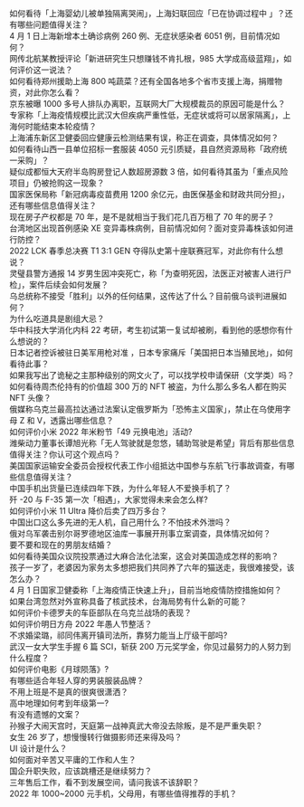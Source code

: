 如何看待「上海婴幼儿被单独隔离哭闹」，上海妇联回应「已在协调过程中 」？还有哪些问题值得关注？  
4 月 1 日上海新增本土确诊病例 260 例、无症状感染者 6051 例，目前情况如何？  
网传北航某教授评论「新进研究生只想赚钱不肯扎根，985 大学成高级蓝翔」，如何评价这一说法？  
如何看待郑州援助上海 800 吨蔬菜？还有全国各地多个省市支援上海，捐赠物资，对此你怎么看？  
京东被曝 1000 多号人排队办离职，互联网大厂大规模裁员的原因可能是什么？  
专家称「上海疫情规模比武汉大但疾病严重性低，无症状或将可以居家隔离」，上海何时能结束本轮疫情？  
上海浦东新区卫健委回应健康云检测结果有误，称正在调查，具体情况如何？  
如何看待山西一县单位招标一套服装 4050 元引质疑，县自然资源局称「政府统一采购」？  
疑似成都恒大天府半岛购房登记人数超房源数 3 倍，如何看待其虽为「重点风险项目」仍被抢购这一现象？  
国家医保局称「新冠病毒疫苗费用 1200 余亿元，由医保基金和财政共同分担」，还有哪些信息值得关注？  
现在房子产权都是 70 年，是不是就相当于我们花几百万租了 70 年的房子？  
台湾地区出现首例感染 XE 变异毒株病例，目前情况如何？面对变异毒株该如何进行防控？  
2022 LCK 春季总决赛 T1 3:1 GEN 夺得队史第十座联赛冠军，对此你有什么想说？  
灵璧县警方通报 14 岁男生因冲突死亡，称「为查明死因，法医正对被害人进行尸检」，案件后续会如何发展？  
乌总统称不接受「胜利」以外的任何结果，这传达了什么？目前俄乌谈判进展如何？  
为什么吃道具是剧组大忌？  
华中科技大学消化内科 22 考研，考生初试第一复试却被刷，看到他的感想你有什么想说的？  
日本记者控诉被驻日美军用枪对准 ，日本专家痛斥「美国把日本当殖民地」，如何看待此事？  
如果我写出了诡秘之主那种级别的网文火了，可以找学校申请保研（文学类）吗？  
如何看待周杰伦持有的价值超 300 万的 NFT 被盗，为什么那么多名人都在购买 NFT 头像？  
俄媒称乌克兰最高拉达通过法案认定俄罗斯为「恐怖主义国家」，禁止在乌使用字母 Z 和 V，透露出哪些信息？  
如何评价小米 2022 年米粉节「49 元换电池」活动?  
潍柴动力董事长谭旭光称「无人驾驶就是忽悠，辅助驾驶是希望」背后有那些信息值得关注？你认可这个观点吗？  
美国国家运输安全委员会授权代表工作小组抵达中国参与东航飞行事故调查，有哪些信息值得关注？  
中国手机出货量已连续四年下跌，为什么年轻人不爱换手机了？  
歼 -20 与 F-35 第一次「相遇」，大家觉得未来会怎么样?  
如何评价小米 11 Ultra 降价后卖了四万多台？  
中国出口这么多先进的无人机，自己用什么？不怕技术外泄吗？  
俄对乌军袭击别尔哥罗德地区油库一事展开刑事立案调查，具体情况如何？  
要不要和现在的男朋友结婚？  
如何看待美国众议院投票通过大麻合法化法案，这会对美国造成怎样的影响？  
孩子一岁了，老婆因为家务太多想把我们共同养了六年的猫送走，我很难接受，该怎么办？  
4 月 1 日国家卫健委称「上海疫情正快速上升」，目前当地疫情防控措施如何？  
如果台湾忽然对外宣称具备了核武技术，台海局势有什么新的可能？  
如何评价卡德罗夫的车臣部队在乌克兰战场的表现？  
如何评价明日方舟 2022 年愚人节整活？  
不求婚梁璐，祁同伟离开镇司法所，靠努力能当上厅级干部吗?  
武汉一女大学生手握 6 篇 SCI，斩获 200 万元奖学金，你见过最努力的人努力到什么程度？  
如何评价电影《月球陨落》?  
有哪些适合年轻人穿的男装服装品牌？  
不用上班是不是真的很爽很潇洒？  
高中地理如何考到年级第一?  
有没有遗憾的文案？  
孙猴子大闹天宫时，天庭第一战神真武大帝没去除叛，是不是严重失职？  
女生 26 岁了，想慢慢转行做摄影师还来得及吗？  
UI 设计是什么？  
如何面对辛苦又平庸的工作和人生？  
国企升职失败，应该跳槽还是继续努力？  
三年售后工作，看不到发展空间，请问我该不该辞职？  
2022 年 1000~2000 元手机，父母用，有哪些值得推荐的手机？  
